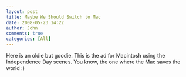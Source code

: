 ```yaml
---
layout: post
title: Maybe We Should Switch to Mac
date: 2008-05-23 14:22
author: John
comments: true
categories: [All]
---
```

<p>Here is an oldie but goodie. This is the ad for Macintosh using the Independence Day scenes. You know, the one where the Mac saves the world :)</p>
<p>&nbsp;</p>
<div class="wlWriterSmartContent" id="scid:5737277B-5D6D-4f48-ABFC-DD9C333F4C5D:9b7b4716-e96e-4631-a01e-425f319cb540" style="padding-right: 0px; display: inline; padding-left: 0px; padding-bottom: 0px; margin: 0px; padding-top: 0px">
<div><object width="425" height="355"><param name="movie" value="http://www.youtube.com/v/T1mdWkW5NPY"></param><param name="wmode" value="transparent"></param><embed src="http://www.youtube.com/v/T1mdWkW5NPY" type="application/x-shockwave-flash" wmode="transparent" width="425" height="355"></embed></object></div>
</div>
<p>&nbsp;</p>

